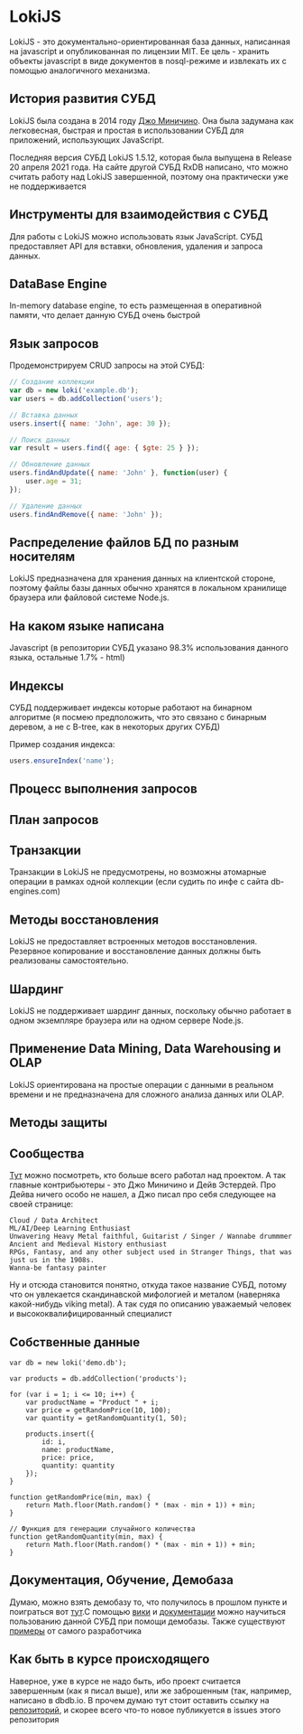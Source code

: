 # LokiJS

LokiJS - это документально-ориентированная база данных, написанная на javascript и опубликованная по лицензии MIT. Ее цель - хранить объекты javascript в виде документов в nosql-режиме и извлекать их с помощью аналогичного механизма.

## История развития СУБД
LokiJS была создана в 2014 году [Джо Миничино](https://github.com/techfort). Она была задумана как легковесная, быстрая и простая в использовании СУБД для приложений, использующих JavaScript.

Последняя версия СУБД LokiJS 1.5.12, которая была выпущена в Release 20 апреля 2021 года. На сайте другой СУБД RxDB написано, что можно считать работу над LokiJS завершенной, поэтому она практически уже не поддерживается

## Инструменты для взаимодействия с СУБД

Для работы с LokiJS можно использовать язык JavaScript. СУБД предоставляет API для вставки, обновления, удаления и запроса данных.

## DataBase Engine

In-memory database engine, то есть размещенная в оперативной памяти, что делает данную СУБД очень быстрой

## Язык запросов

Продемонстрируем CRUD запросы на этой СУБД:

```javascript
// Создание коллекции
var db = new loki('example.db');
var users = db.addCollection('users');

// Вставка данных
users.insert({ name: 'John', age: 30 });

// Поиск данных
var result = users.find({ age: { $gte: 25 } });

// Обновление данных
users.findAndUpdate({ name: 'John' }, function(user) {
    user.age = 31;
});

// Удаление данных
users.findAndRemove({ name: 'John' });
```

## Распределение файлов БД по разным носителям

LokiJS предназначена для хранения данных на клиентской стороне, поэтому файлы базы данных обычно хранятся в локальном хранилище браузера или файловой системе Node.js.

## На каком языке написана

Javascript (в репозитории СУБД указано 98.3% использования данного языка, остальные 1.7% - html)

## Индексы

СУБД поддерживает индексы которые работают на бинарном алгоритме (я посмею предположить, что это связано с бинарным деревом, а не с B-tree, как в некоторых других СУБД) 

Пример создания индекса:

``` javascript
users.ensureIndex('name');
```

## Процесс выполнения запросов

## План запросов

## Транзакции

Транзакции в LokiJS не предусмотрены, но возможны атомарные операции в рамках одной коллекции (если судить по инфе с сайта db-engines.com)

## Методы восстановления

LokiJS не предоставляет встроенных методов восстановления. Резервное копирование и восстановление данных должны быть реализованы самостоятельно.

## Шардинг

LokiJS не поддерживает шардинг данных, поскольку обычно работает в одном экземпляре браузера или на одном сервере Node.js.

## Применение Data Mining, Data Warehousing и OLAP

LokiJS ориентирована на простые операции с данными в реальном времени и не предназначена для сложного анализа данных или OLAP.

## Методы защиты

## Сообщества

[Тут](https://github.com/techfort/LokiJS/graphs/contributors) можно посмотреть, кто больше всего работал над проектом. А так главные контрибьютеры - это Джо Миничино и Дейв Эстердей. Про Дейва ничего особо не нашел, а Джо писал про себя следующее на своей странице: 

```
Cloud / Data Architect
ML/AI/Deep Learning Enthusiast
Unwavering Heavy Metal faithful, Guitarist / Singer / Wannabe drummmer
Ancient and Medieval History enthusiast
RPGs, Fantasy, and any other subject used in Stranger Things, that was just us in the 1908s.
Wanna-be fantasy painter
```

Ну и отсюда становится понятно, откуда такое название СУБД, потому что он увлекается скандинавской мифологией и металом (наверняка какой-нибудь viking metal). А так судя по описанию уважаемый человек и высококвалифицированный специалист



## Собственные данные

```
var db = new loki('demo.db');

var products = db.addCollection('products');

for (var i = 1; i <= 10; i++) {
    var productName = "Product " + i;
    var price = getRandomPrice(10, 100);
    var quantity = getRandomQuantity(1, 50);

    products.insert({
        id: i,
        name: productName,
        price: price,
        quantity: quantity
    });
}

function getRandomPrice(min, max) {
    return Math.floor(Math.random() * (max - min + 1)) + min;
}

// Функция для генерации случайного количества
function getRandomQuantity(min, max) {
    return Math.floor(Math.random() * (max - min + 1)) + min;
}
```

## Документация, Обучение, Демобаза

Думаю, можно взять демобазу то, что получилось в прошлом пункте и поиграться вот [тут](https://rawgit.com/techfort/LokiJS/master/examples/sandbox/LokiSandbox.html).С помощью [вики](https://github.com/techfort/LokiJS/wiki) и [документации](https://techfort.github.io/LokiJS/) можно научиться пользованию данной СУБД при помощи демобазы. Также существуют [примеры](https://github.com/techfort/LokiJS/tree/master/examples) от самого разработчика 

## Как быть в курсе происходящего

Наверное, уже в курсе не надо быть, ибо проект считается завершенным (как я писал выше), или же заброшенным (так, например, написано в dbdb.io. В прочем думаю тут стоит оставить ссылку на [репозиторий](https://github.com/techfort/LokiJS), и скорее всего что-то новое публикуется в issues этого репозитория






